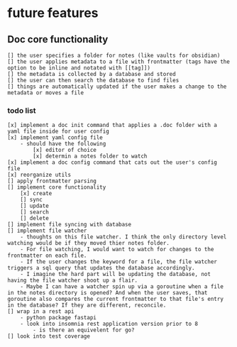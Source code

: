 # future features 

## Doc core functionality
    [] the user specifies a folder for notes (like vaults for obsidian)
    [] the user applies metadata to a file with frontmatter (tags have the option to be inline and notated with [[tag]])
    [] the metadata is collected by a database and stored
    [] the user can then search the database to find files
    [] things are automatically updated if the user makes a change to the metadata or moves a file

### todo list 
    [x] implement a doc init command that applies a .doc folder with a yaml file inside for user config
    [x] implement yaml config file
        - should have the following
            [x] editor of choice
            [x] determin a notes folder to watch 
    [x] implement a doc config command that cats out the user's config file
    [x] reorganize utils 
    [] apply frontmatter parsing
    [] implement core functionality 
        [x] create 
        [] sync
        [] update 
        [] search 
        [] delete 
    [] implement file syncing with database
    [] implement file watcher
        - thoughts on this file watcher. I think the only directory level watching would be if they moved thier notes folder. 
        - For file watching, I would want to watch for changes to the frontmatter on each file. 
        - If the user changes the keyword for a file, the file watcher triggers a sql query that updates the database accordingly.
        - I imagine the hard part will be updating the database, not having the file watcher shoot up a flair.
        - Maybe I can have a watcher spin up via a goroutine when a file in the notes directory is opened? And when the user saves, that goroutine also compares the current frontmatter to that file's entry in the database? If they are different, reconcile.  
    [] wrap in a rest api
        - python package fastapi
        - look into insomnia rest application version prior to 8
            - is there an equivelent for go? 
    [] look into test coverage
